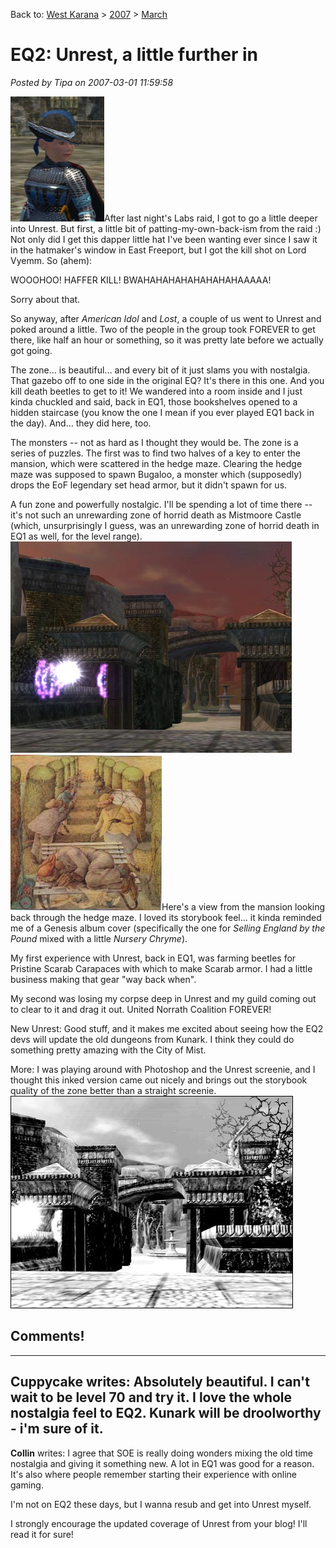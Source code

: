 Back to: [West Karana](/posts/westkarana.md) > [2007](/posts/2007/westkarana.md) > [March](./westkarana.md)
# EQ2: Unrest, a little further in

*Posted by Tipa on 2007-03-01 11:59:58*

![un2-hat.jpg](../../../uploads/2007/03/un2-hat.jpg)After last night's Labs raid, I got to go a little deeper into Unrest. But first, a little bit of patting-my-own-back-ism from the raid :) Not only did I get this dapper little hat I've been wanting ever since I saw it in the hatmaker's window in East Freeport, but I got the kill shot on Lord Vyemm. So (ahem):

WOOOHOO! HAFFER KILL! BWAHAHAHAHAHAHAHAHAAAAA!

Sorry about that.

So anyway, after *American Idol* and *Lost*, a couple of us went to Unrest and poked around a little. Two of the people in the group took FOREVER to get there, like half an hour or something, so it was pretty late before we actually got going.

The zone... is beautiful... and every bit of it just slams you with nostalgia. That gazebo off to one side in the original EQ? It's there in this one. And you kill death beetles to get to it! We wandered into a room inside and I just kinda chuckled and said, back in EQ1, those bookshelves opened to a hidden staircase (you know the one I mean if you ever played EQ1 back in the day).
And... they did here, too.

The monsters -- not as hard as I thought they would be. The zone is a series of puzzles. The first was to find two halves of a key to enter the mansion, which were scattered in the hedge maze. Clearing the hedge maze was supposed to spawn Bugaloo, a monster which (supposedly) drops the EoF legendary set head armor, but it didn't spawn for us.

A fun zone and powerfully nostalgic. I'll be spending a lot of time there -- it's not such an unrewarding zone of horrid death as Mistmoore Castle (which, unsurprisingly I guess, was an unrewarding zone of horrid death in EQ1 as well, for the level range).
![un2-outside.jpg](../../../uploads/2007/03/un2-outside.jpg)
![un2-genesis.jpg](../../../uploads/2007/03/un2-genesis.jpg)Here's a view from the mansion looking back through the hedge maze. I loved its storybook feel... it kinda reminded me of a Genesis album cover (specifically the one for *Selling England by the Pound* mixed with a little *Nursery Chryme*).

My first experience with Unrest, back in EQ1, was farming beetles for Pristine Scarab Carapaces with which to make Scarab armor. I had a little business making that gear "way back when".

My second was losing my corpse deep in Unrest and my guild coming out to clear to it and drag it out. United Norrath Coalition FOREVER!

New Unrest: Good stuff, and it makes me excited about seeing how the EQ2 devs will update the old dungeons from Kunark. I think they could do something pretty amazing with the City of Mist.

More: I was playing around with Photoshop and the Unrest screenie, and I thought this inked version came out nicely and brings out the storybook quality of the zone better than a straight screenie.
![inky.jpg](../../../uploads/2007/03/inky.jpg)
## Comments!
---
**Cuppycake** writes: Absolutely beautiful. I can't wait to be level 70 and try it. I love the whole nostalgia feel to EQ2. Kunark will be droolworthy - i'm sure of it.
---
**Collin** writes: I agree that SOE is really doing wonders mixing the old time nostalgia and giving it something new. A lot in EQ1 was good for a reason. It's also where people remember starting their experience with online gaming. 

I'm not on EQ2 these days, but I wanna resub and get into Unrest myself. 

I strongly encourage the updated coverage of Unrest from your blog! I'll read it for sure!
